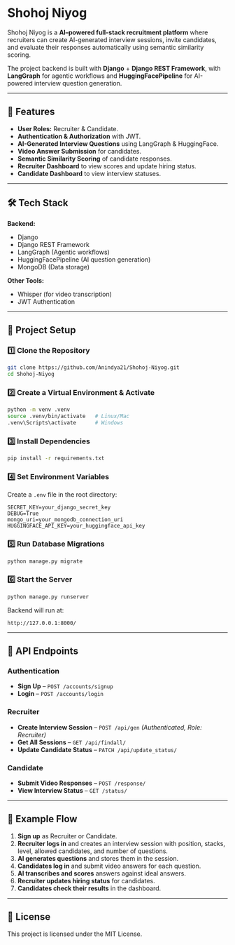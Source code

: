 # Shohoj Niyog

Shohoj Niyog is a **AI–powered full-stack recruitment platform** where recruiters can create AI-generated interview sessions, invite candidates, and evaluate their responses automatically using semantic similarity scoring.

The project backend is built with **Django** + **Django REST Framework**, with **LangGraph** for agentic workflows and **HuggingFacePipeline** for AI-powered interview question generation.

---

## 🚀 Features

- **User Roles:** Recruiter & Candidate.
- **Authentication & Authorization** with JWT.
- **AI-Generated Interview Questions** using LangGraph & HuggingFace.
- **Video Answer Submission** for candidates.
- **Semantic Similarity Scoring** of candidate responses.
- **Recruiter Dashboard** to view scores and update hiring status.
- **Candidate Dashboard** to view interview statuses.

---

## 🛠️ Tech Stack

**Backend:**
- Django
- Django REST Framework
- LangGraph (Agentic workflows)
- HuggingFacePipeline (AI question generation)
- MongoDB (Data storage)

**Other Tools:**
- Whisper (for video transcription)
- JWT Authentication
---

## 📂 Project Setup

### 1️⃣ Clone the Repository
```bash
git clone https://github.com/Anindya21/Shohoj-Niyog.git
cd Shohoj-Niyog
```

### 2️⃣ Create a Virtual Environment & Activate
```bash
python -m venv .venv
source .venv/bin/activate   # Linux/Mac
.venv\Scripts\activate      # Windows
```

### 3️⃣ Install Dependencies
```bash
pip install -r requirements.txt
```

### 4️⃣ Set Environment Variables
Create a `.env` file in the root directory:
```env
SECRET_KEY=your_django_secret_key
DEBUG=True
mongo_uri=your_mongodb_connection_uri
HUGGINGFACE_API_KEY=your_huggingface_api_key
```

### 5️⃣ Run Database Migrations
```bash
python manage.py migrate
```

### 6️⃣ Start the Server
```bash
python manage.py runserver
```
Backend will run at:
```
http://127.0.0.1:8000/
```

---

## 🔗 API Endpoints

### Authentication
- **Sign Up** – `POST /accounts/signup`
- **Login** – `POST /accounts/login`

### Recruiter
- **Create Interview Session** – `POST /api/gen` *(Authenticated, Role: Recruiter)*
- **Get All Sessions** – `GET /api/findall/`
- **Update Candidate Status** – `PATCH /api/update_status/`

### Candidate
- **Submit Video Responses** – `POST /response/`
- **View Interview Status** – `GET /status/`

---

## 📌 Example Flow

1. **Sign up** as Recruiter or Candidate.
2. **Recruiter logs in** and creates an interview session with position, stacks, level, allowed candidates, and number of questions.
3. **AI generates questions** and stores them in the session.
4. **Candidates log in** and submit video answers for each question.
5. **AI transcribes and scores** answers against ideal answers.
6. **Recruiter updates hiring status** for candidates.
7. **Candidates check their results** in the dashboard.

---

## 📜 License
This project is licensed under the MIT License.


